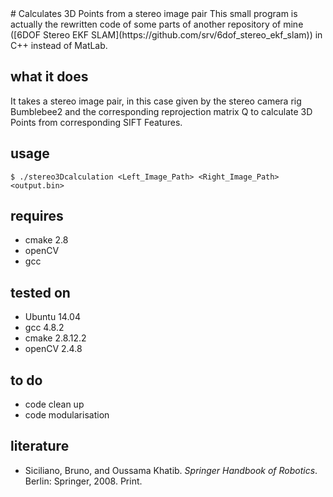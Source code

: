<head>
    <script type="text/javascript"
            src="http://cdn.mathjax.org/mathjax/latest/MathJax.js?config=TeX-AMS-MML_HTMLorMML">
    </script>
</head>
# Calculates 3D Points from a stereo image pair
This small program is actually the rewritten code of some parts of another repository of mine ([6DOF Stereo EKF SLAM](https://github.com/srv/6dof_stereo_ekf_slam)) in C++ instead of MatLab.

## what it does
It takes a stereo image pair, in this case given by the stereo camera rig Bumblebee2 and the corresponding reprojection matrix Q to calculate 3D Points from corresponding SIFT Features.

## usage
    $ ./stereo3Dcalculation <Left_Image_Path> <Right_Image_Path> <output.bin>

## requires
* cmake 2.8
* openCV
* gcc

## tested on
* Ubuntu 14.04
* gcc 4.8.2
* cmake 2.8.12.2
* openCV 2.4.8

## to do
* code clean up 
* code modularisation

## literature
* Siciliano, Bruno, and Oussama Khatib. _Springer Handbook of Robotics_. Berlin: Springer, 2008. Print.

